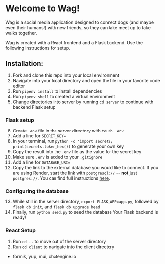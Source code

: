 # Welcome to Wag!

Wag is a social media application designed to connect dogs (and maybe even their humans!) with new friends, so they can take meet up to take walks together. 

Wag is created with a React frontend and a Flask backend. Use the following instructions for setup.

## Installation:

1.  Fork and clone this repo into your local environment
2.  Navigate into your local directory and open the file in your favorite code editor
3.  Run `pipenv install` to install dependencies
4. Run `pipenv shell` to created a virtual environment
5. Change directories into server by running `cd server` to continue with backend Flask setup

### Flask setup
6. Create `.env` file in the server directory with `touch .env`
7. Add a line for `SECRET_KEY=`
8. In your terminal, run `python -c 'import secrets; print(secrets.token_hex())` to generate your own key
9. Copy the result into the `.env` file as the value for the secret key
10. Make sure `.env` is added to your `.gitignore`
11. Add a line for `DATABASE_URI=`
12. Copy the link to the external database you would like to connect. If you are using Render, start the link with `postgresql://` -- **not** just `postgres://`. You can find full instructions [here](https://render.com/docs/databases#connecting-from-outside-render).

### Configuring the database 
13. While still in the server directory, `export FLASK_APP=app.py`, followed by `flask db init`, and `flask db upgrade head`
14. Finally, run `python seed.py` to seed the database
Your Flask backend is ready!

### React Setup

1. Run `cd ..` to move out of the server directory 
2. Run `cd client` to navigate into the client directory





- formik, yup, mui, chatengine.io



